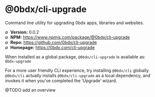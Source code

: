 # @0bdx/cli-upgrade

Command line utility for upgrading 0bdx apps, libraries and websites.

∅&nbsp; __Version:__ 0.0.2  
∅&nbsp; __NPM:__ <https://www.npmjs.com/package/@0bdx/cli-upgrade>  
∅&nbsp; __Repo:__ <https://github.com/0bdx/cli-upgrade>  
∅&nbsp; __Homepage:__ <https://0bdx.com/cli-upgrade>

When installed as a global package, `@0bdx/cli-upgrade` is available as:  
`0bdx-upgrade`

For a more user friendly CLI experience, try installing `@0bdx/cli` globally.  
`@0bdx/cli` actually installs `@0bdx/cli-upgrade` as a local dependency, and
invokes it when you’ve completed the ‘Upgrade’ wizard.

@TODO add an overview
